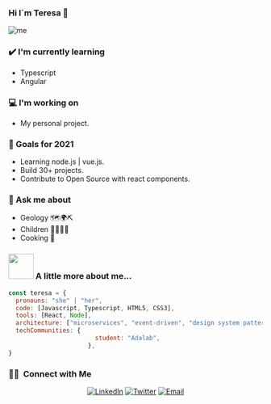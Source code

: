### Hi I´m Teresa 👋


![me](https://user-images.githubusercontent.com/75627557/114272563-fd9fd300-9a16-11eb-8e69-bfadbc1486b0.jpg)

<!-- Create a tabular data for blog posts-->
### ✔️ I'm currently learning
- Typescript
- Angular

### 💻 I'm working on
- My personal project.


### 🌱 Goals for 2021
- Learning node.js | vue.js.
- Build 30+ projects.
- Contribute to Open Source with react components.

### 💭 Ask me about
- Geology 🗺🌍⛏ 
- Children 👨‍👩‍👧‍👦
- Cooking 🥘
<!-- 
### 🌴 Fun facts
- Trying to explore the mysteries.
- Congratualtions on making through the shell.-->

### <img src="https://media.giphy.com/media/VgCDAzcKvsR6OM0uWg/giphy.gif" width="50"> A little more about me...  

```javascript
const teresa = {
  pronouns: "she" | "her",
  code: [Javascript, Typescript, HTML5, CSS3],
  tools: [React, Node],
  architecture: ["microservices", "event-driven", "design system pattern"],
  techCommunities: {
                        student: "Adalab",
                      },
}
```


<h3> 🤝🏻 &nbsp;Connect with Me </h3>

<p align="center">
<a href="https://www.linkedin.com/in/teresamarfer/"><img alt="LinkedIn" src="https://img.shields.io/badge/LinkedIn-teresamarfer%20Vikram%20Singh-blue?style=flat-square&logo=linkedin"></a>
<a href="https://twitter.com/teresamarfer"><img alt="Twitter" src="https://img.shields.io/badge/Twitter-teresamarfer__-blue?style=flat-square&logo=twitter"></a>
<a href="mailto:teresamf64@gmail.com"><img alt="Email" src="https://img.shields.io/badge/Email-teresamf64@gmail.com-blue?style=flat-square&logo=gmail"></a>
</p>

<!--
**TeresaMartinezFernandez/TeresaMartinezFernandez** is a ✨ _special_ ✨ repository because its `README.md` (this file) appears on your GitHub profile.


